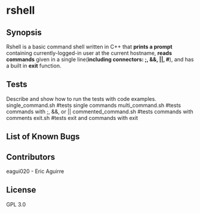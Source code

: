 # rshell
## Synopsis

Rshell is a basic command shell written in C++ that **prints a prompt** containing currently-logged-in user at the current hostname, **reads commands** given in a single line(**including connectors: ;, &&, ||, #**), and has a built in **exit** function.

## Tests

Describe and show how to run the tests with code examples.
single_command.sh #tests single commands
multi_command.sh #tests commands with ;, &&, or ||
commented_command.sh #tests commands with comments
exit.sh #tests exit and commands with exit

## List of Known Bugs


## Contributors

eagui020 - Eric Aguirre


## License

GPL 3.0
